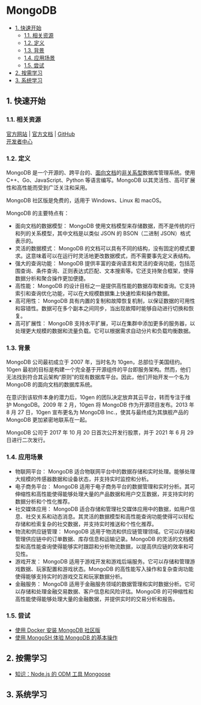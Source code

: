 # MongoDB<!-- omit in toc -->

- [1. 快速开始](#1-快速开始)
  - [1.1. 相关资源](#11-相关资源)
  - [1.2. 定义](#12-定义)
  - [1.3. 背景](#13-背景)
  - [1.4. 应用场景](#14-应用场景)
  - [1.5. 尝试](#15-尝试)
- [2. 按需学习](#2-按需学习)
- [3. 系统学习](#3-系统学习)

## 1. 快速开始

### 1.1. 相关资源

[官方网站](https://www.mongodb.com) | [官方文档](https://www.mongodb.com/docs) | [GitHub](https://github.com/mongodb)  
[开发者中心](https://www.mongodb.com/developer)

### 1.2. 定义

MongoDB 是一个开源的、跨平台的、[面向文档](../../glossary/文档数据库.md)的[非关系型](../../glossary/关系型与非关系型数据库.md)数据库管理系统。使用 C++、Go、JavaScript、Python 等语言编写。MongoDB 以其灵活性、高可扩展性和高性能而受到广泛关注和采用。

MongoDB 社区版是免费的，适用于 Windows、Linux 和 macOS。

MongoDB 的主要特点有：

- 面向文档的数据模型： MongoDB 使用文档模型来存储数据，而不是传统的行和列的关系模型，其中文档是以类似 JSON 的 BSON（二进制 JSON）格式表示的。
- 灵活的数据模式： MongoDB 的文档可以具有不同的结构，没有固定的模式要求。这意味着可以在运行时灵活地更改数据模式，而不需要事先定义表结构。
- 强大的查询功能： MongoDB 提供丰富的查询语言和灵活的查询功能，包括范围查询、条件查询、正则表达式匹配、文本搜索等。它还支持聚合框架，使得数据分析和聚合操作更加便捷。
- 高性能： MongoDB 的设计目标之一是提供高性能的数据存取和查询。它支持索引和查询优化功能，可以在大规模数据集上快速检索和操作数据。
- 高可用性： MongoDB 具有内置的复制和故障恢复机制，以保证数据的可用性和容错性。数据可在多个副本之间同步，当出现故障时能够自动进行切换和恢复。
- 高可扩展性： MongoDB 支持水平扩展，可以在集群中添加更多的服务器，以处理更大规模的数据和流量负载。它可以根据需求自动分片和负载均衡数据。

### 1.3. 背景

MongoDB 公司最初成立于 2007 年，当时名为 10gen，总部位于美国纽约。10gen 最初的目标是构建一个完全基于开源组件的平台即服务架构。然而，他们无法找到符合其云架构“原则”的现有数据库平台。因此，他们开始开发一个名为 MongoDB 的面向文档的数据库系统。

在意识到该软件本身的潜力后，10gen 的团队决定放弃其云平台，转而专注于维护 MongoDB。2009 年 2 月，10gen 将 MongoDB 作为开源项目发布。2013 年 8 月 27 日，10gen 宣布更名为 MongoDB Inc.，使其与最终成为其旗舰产品的 MongoDB 更加紧密地联系在一起。

MongoDB 公司于 2017 年 10 月 20 日首次公开发行股票，并于 2021 年 6 月 29 日进行二次发行。

### 1.4. 应用场景

- 物联网平台： MongoDB 适合物联网平台中的数据存储和实时处理。能够处理大规模的传感器数据和设备状态，并支持实时监控和分析。
- 电子商务平台： MongoDB 适用于电子商务平台的数据管理和实时分析。其可伸缩性和高性能使得能够处理大量的产品数据和用户交互数据，并支持实时的数据分析和个性化推荐。
- 社交媒体应用： MongoDB 适合存储和管理社交媒体应用中的数据，如用户信息、社交关系和动态消息。其灵活的数据模型和高性能查询功能使得可以轻松存储和检索复杂的社交数据，并支持实时推送和个性化推荐。
- 物流和供应链管理： MongoDB 适用于物流和供应链管理领域。它可以存储和管理供应链中的订单数据、库存信息和运输记录。MongoDB 的灵活的文档模型和高性能查询使得能够实时跟踪和分析物流数据，以提高供应链的效率和可见性。
- 游戏开发： MongoDB 适用于游戏开发和游戏后端服务。它可以存储和管理游戏数据、玩家配置和游戏状态。MongoDB 的高性能写入操作和复杂查询功能使得能够支持实时的游戏交互和玩家数据分析。
- 金融服务： MongoDB 适用于金融服务领域的数据管理和实时数据分析。它可以存储和处理金融交易数据、客户信息和风险评估。MongoDB 的可伸缩性和高性能使得能够处理大量的金融数据，并提供实时的交易分析和报告。

### 1.5. 尝试

- [使用 Docker 安装 MongoDB 社区版](https://github.com/itabbot/learn-mongodb/tree/main/quick-start/install-community-with-docker)
- [使用 MongoSH 体验 MongoDB 的基本操作](https://github.com/itabbot/learn-mongodb/tree/main/quick-start/experience-with-mongosh)

## 2. 按需学习

- [知识：Node.js 的 ODM 工具 Mongoose](https://github.com/itabbot/learn-mongodb/tree/main/on-demand/mongoose-for-nodejs)

## 3. 系统学习
